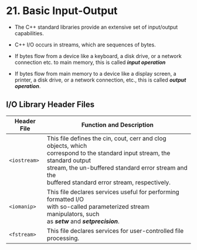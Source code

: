 # 21. Basic Input-Output

- The C++ standard libraries provide an extensive set of input/output capabilities.

- C++ I/O occurs in streams, which are sequences of bytes.
- If bytes flow from a device like a keyboard, a disk drive, or a network connection etc. to main memory, this is called ***input operation***
- If bytes flow from main memory to a device like a display screen, a printer, a disk drive, or a network connection, etc., this is called ***output operation***.
## I/O Library Header Files
 
| Header File  | Function and Description                                                                                                                                                                                                                |
| ------------ | --------------------------------------------------------------------------------------------------------------------------------------------------------------------------------------------------------------------------------------- |
| `<iostream>` | This file defines the cin, cout, cerr and clog objects, which<br>correspond to the standard input stream, the standard output<br>stream, the un-buffered standard error stream and the<br>buffered standard error stream, respectively. |
| `<iomanip>`  | This file declares services useful for performing formatted I/O<br>with so-called parameterized stream manipulators, such<br>as ***setw*** and ***setprecision***.                                                                      |
| `<fstream>`  | This file declares services for user-controlled file processing.                                                                                                                                                                        |
